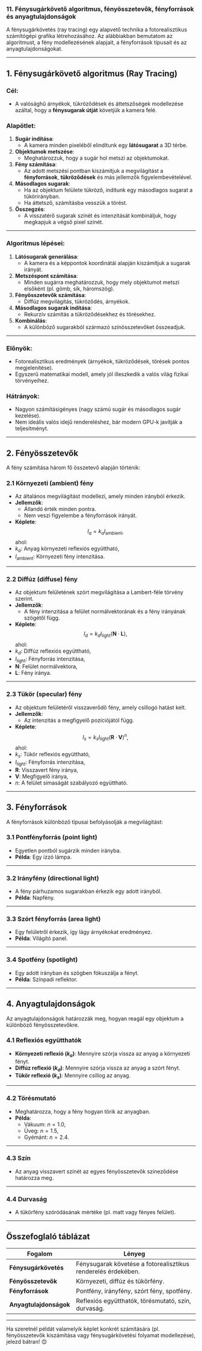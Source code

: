 ### **11. Fénysugárkövető algoritmus, fényösszetevők, fényforrások és anyagtulajdonságok**

A fénysugárkövetés (ray tracing) egy alapvető technika a fotorealisztikus számítógépi grafika létrehozásához. Az alábbiakban bemutatom az algoritmust, a fény modellezésének alapjait, a fényforrások típusait és az anyagtulajdonságokat.

---

## **1. Fénysugárkövető algoritmus (Ray Tracing)**

### **Cél**:
- A valósághű árnyékok, tükröződések és áttetszőségek modellezése azáltal, hogy a **fénysugarak útját** követjük a kamera felé.

### **Alapötlet**:
1. **Sugár indítása**:
   - A kamera minden pixeléből elindítunk egy **látósugarat** a 3D térbe.
2. **Objektumok metszése**:
   - Meghatározzuk, hogy a sugár hol metszi az objektumokat.
3. **Fény számítása**:
   - Az adott metszési pontban kiszámítjuk a megvilágítást a **fényforrások**, **tükröződések** és más jellemzők figyelembevételével.
4. **Másodlagos sugarak**:
   - Ha az objektum felülete tükröző, indítunk egy másodlagos sugarat a tükörirányban.
   - Ha áttetsző, számításba vesszük a törést.
5. **Összegzés**:
   - A visszatérő sugarak színét és intenzitását kombináljuk, hogy megkapjuk a végső pixel színét.

---

### **Algoritmus lépései**:
1. **Látósugarak generálása**:
   - A kamera és a képpontok koordinátái alapján kiszámítjuk a sugarak irányát.
2. **Metszéspont számítása**:
   - Minden sugárra meghatározzuk, hogy mely objektumot metszi elsőként (pl. gömb, sík, háromszög).
3. **Fényösszetevők számítása**:
   - Diffúz megvilágítás, tükröződés, árnyékok.
4. **Másodlagos sugarak indítása**:
   - Rekurzív számítás a tükröződésekhez és törésekhez.
5. **Kombinálás**:
   - A különböző sugarakból származó színösszetevőket összeadjuk.

---

### **Előnyök**:
- Fotorealisztikus eredmények (árnyékok, tükröződések, törések pontos megjelenítése).
- Egyszerű matematikai modell, amely jól illeszkedik a valós világ fizikai törvényeihez.

### **Hátrányok**:
- Nagyon számításigényes (nagy számú sugár és másodlagos sugár kezelése).
- Nem ideális valós idejű rendereléshez, bár modern GPU-k javítják a teljesítményt.

---

## **2. Fényösszetevők**

A fény számítása három fő összetevő alapján történik:

### **2.1 Környezeti (ambient) fény**
- Az általános megvilágítást modellezi, amely minden irányból érkezik.
- **Jellemzők**:
  - Állandó érték minden pontra.
  - Nem veszi figyelembe a fényforrások irányát.
- **Képlete**:
$$
I_a = k_a I_\text{ambient},
$$
ahol:
- $k_a$: Anyag környezeti reflexiós együttható,
- $I_\text{ambient}$: Környezeti fény intenzitása.

---

### **2.2 Diffúz (diffuse) fény**
- Az objektum felületének szórt megvilágítása a Lambert-féle törvény szerint.
- **Jellemzők**:
  - A fény intenzitása a felület normálvektorának és a fény irányának szögétől függ.
- **Képlete**:
$$
I_d = k_d I_\text{light} (\mathbf{N} \cdot \mathbf{L}),
$$
ahol:
- $k_d$: Diffúz reflexiós együttható,
- $I_\text{light}$: Fényforrás intenzitása,
- $\mathbf{N}$: Felület normálvektora,
- $\mathbf{L}$: Fény iránya.

---

### **2.3 Tükör (specular) fény**
- Az objektum felületéről visszaverődő fény, amely csillogó hatást kelt.
- **Jellemzők**:
  - Az intenzitás a megfigyelő pozíciójától függ.
- **Képlete**:
$$
I_s = k_s I_\text{light} (\mathbf{R} \cdot \mathbf{V})^n,
$$
ahol:
- $k_s$: Tükör reflexiós együttható,
- $I_\text{light}$: Fényforrás intenzitása,
- $\mathbf{R}$: Visszavert fény iránya,
- $\mathbf{V}$: Megfigyelő iránya,
- $n$: A felület simaságát szabályozó együttható.

---

## **3. Fényforrások**

A fényforrások különböző típusai befolyásolják a megvilágítást:

### **3.1 Pontfényforrás (point light)**
- Egyetlen pontból sugárzik minden irányba.
- **Példa**: Egy izzó lámpa.

---

### **3.2 Irányfény (directional light)**
- A fény párhuzamos sugarakban érkezik egy adott irányból.
- **Példa**: Napfény.

---

### **3.3 Szórt fényforrás (area light)**
- Egy felületről érkezik, így lágy árnyékokat eredményez.
- **Példa**: Világító panel.

---

### **3.4 Spotfény (spotlight)**
- Egy adott irányban és szögben fókuszálja a fényt.
- **Példa**: Színpadi reflektor.

---

## **4. Anyagtulajdonságok**

Az anyagtulajdonságok határozzák meg, hogyan reagál egy objektum a különböző fényösszetevőkre.

### **4.1 Reflexiós együtthatók**
- **Környezeti reflexió ($k_a$)**: Mennyire szórja vissza az anyag a környezeti fényt.
- **Diffúz reflexió ($k_d$)**: Mennyire szórja vissza az anyag a szórt fényt.
- **Tükör reflexió ($k_s$)**: Mennyire csillog az anyag.

---

### **4.2 Törésmutató**
- Meghatározza, hogy a fény hogyan törik az anyagban.
- **Példa**:
  - Vákuum: $n = 1.0$,
  - Üveg: $n = 1.5$,
  - Gyémánt: $n = 2.4$.

---

### **4.3 Szín**
- Az anyag visszavert színét az egyes fényösszetevők színeződése határozza meg.

---

### **4.4 Durvaság**
- A tükörfény szóródásának mértéke (pl. matt vagy fényes felület).

---

## **Összefoglaló táblázat**

| **Fogalom**               | **Lényeg**                                                                 |
|---------------------------|---------------------------------------------------------------------------|
| **Fénysugárkövetés**       | Fénysugarak követése a fotorealisztikus renderelés érdekében.             |
| **Fényösszetevők**         | Környezeti, diffúz és tükörfény.                                         |
| **Fényforrások**           | Pontfény, irányfény, szórt fény, spotfény.                               |
| **Anyagtulajdonságok**     | Reflexiós együtthatók, törésmutató, szín, durvaság.                      |

---

Ha szeretnél példát valamelyik képlet konkrét számítására (pl. fényösszetevők kiszámítása vagy fénysugárkövetési folyamat modellezése), jelezd bátran! 😊